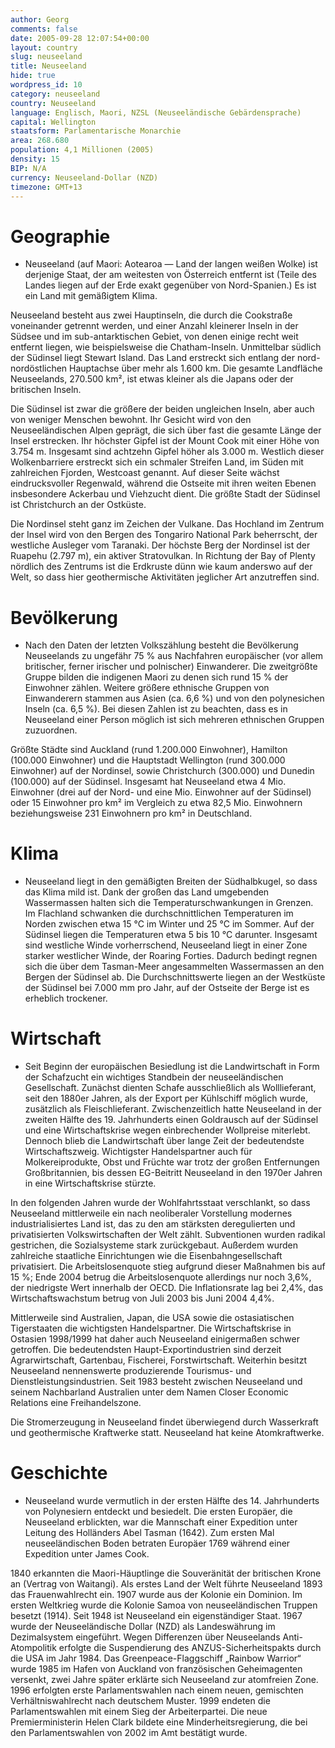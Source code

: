 ```yaml
---
author: Georg
comments: false
date: 2005-09-28 12:07:54+00:00
layout: country
slug: neuseeland
title: Neuseeland
hide: true
wordpress_id: 10
category: neuseeland
country: Neuseeland
language: Englisch, Maori, NZSL (Neuseeländische Gebärdensprache)
capital: Wellington
staatsform: Parlamentarische Monarchie
area: 268.680
population: 4,1 Millionen (2005)
density: 15
BIP: N/A
currency: Neuseeland-Dollar (NZD)
timezone: GMT+13
---
```



# Geographie


* Neuseeland (auf Maori: Aotearoa — Land der langen weißen Wolke) ist derjenige Staat, der am weitesten von Österreich entfernt ist (Teile des Landes liegen auf der Erde exakt gegenüber von Nord-Spanien.) Es ist ein Land mit gemäßigtem Klima.





Neuseeland besteht aus zwei Hauptinseln, die durch die Cookstraße voneinander getrennt werden, und einer Anzahl kleinerer Inseln in der Südsee und im sub-antarktischen Gebiet, von denen einige recht weit entfernt liegen, wie beispielsweise die Chatham-Inseln. Unmittelbar südlich der Südinsel liegt Stewart Island. Das Land erstreckt sich entlang der nord-nordöstlichen Hauptachse über mehr als 1.600 km. Die gesamte Landfläche Neuseelands, 270.500 km², ist etwas kleiner als die Japans oder der britischen Inseln.





Die Südinsel ist zwar die größere der beiden ungleichen Inseln, aber auch von weniger Menschen bewohnt. Ihr Gesicht wird von den Neuseeländischen Alpen geprägt, die sich über fast die gesamte Länge der Insel erstrecken. Ihr höchster Gipfel ist der Mount Cook mit einer Höhe von 3.754 m. Insgesamt sind achtzehn Gipfel höher als 3.000 m. Westlich dieser Wolkenbarriere erstreckt sich ein schmaler Streifen Land, im Süden mit zahlreichen Fjorden, Westcoast genannt. Auf dieser Seite wächst eindrucksvoller Regenwald, während die Ostseite mit ihren weiten Ebenen insbesondere Ackerbau und Viehzucht dient. Die größte Stadt der Südinsel ist Christchurch an der Ostküste.





Die Nordinsel steht ganz im Zeichen der Vulkane. Das Hochland im Zentrum der Insel wird von den Bergen des Tongariro National Park beherrscht, der westliche Ausleger vom Taranaki. Der höchste Berg der Nordinsel ist der Ruapehu (2.797 m), ein aktiver Stratovulkan. In Richtung der Bay of Plenty nördlich des Zentrums ist die Erdkruste dünn wie kaum anderswo auf der Welt, so dass hier geothermische Aktivitäten jeglicher Art anzutreffen sind.



# Bevölkerung


* Nach den Daten der letzten Volkszählung besteht die Bevölkerung Neuseelands zu ungefähr 75 % aus Nachfahren europäischer (vor allem britischer, ferner irischer und polnischer) Einwanderer. Die zweitgrößte Gruppe bilden die indigenen Maori zu denen sich rund 15 % der Einwohner zählen. Weitere größere ethnische Gruppen von Einwanderern stammen aus Asien (ca. 6,6 %) und von den polynesichen Inseln (ca. 6,5 %). Bei diesen Zahlen ist zu beachten, dass es in Neuseeland einer Person möglich ist sich mehreren ethnischen Gruppen zuzuordnen.





Größte Städte sind Auckland (rund 1.200.000 Einwohner), Hamilton (100.000 Einwohner) und die Hauptstadt Wellington (rund 300.000 Einwohner) auf der Nordinsel, sowie Christchurch (300.000) und Dunedin (100.000) auf der Südinsel. Insgesamt hat Neuseeland etwa 4 Mio. Einwohner (drei auf der Nord- und eine Mio. Einwohner auf der Südinsel) oder 15 Einwohner pro km² im Vergleich zu etwa 82,5 Mio. Einwohnern beziehungsweise 231 Einwohnern pro km² in Deutschland.



# Klima

	
* Neuseeland liegt in den gemäßigten Breiten der Südhalbkugel, so dass das Klima mild ist. Dank der großen das Land umgebenden Wassermassen halten sich die Temperaturschwankungen in Grenzen. Im Flachland schwanken die durchschnittlichen Temperaturen im Norden zwischen etwa 15 °C im Winter und 25 °C im Sommer. Auf der Südinsel liegen die Temperaturen etwa 5 bis 10 °C darunter. Insgesamt sind westliche Winde vorherrschend, Neuseeland liegt in einer Zone starker westlicher Winde, der Roaring Forties. Dadurch bedingt regnen sich die über dem Tasman-Meer angesammelten Wassermassen an den Bergen der Südinsel ab. Die Durchschnittswerte liegen an der Westküste der Südinsel bei 7.000 mm pro Jahr, auf der Ostseite der Berge ist es erheblich trockener.



# Wirtschaft

	
* Seit Beginn der europäischen Besiedlung ist die Landwirtschaft in Form der Schafzucht ein wichtiges Standbein der neuseeländischen Gesellschaft. Zunächst dienten Schafe ausschließlich als Wolllieferant, seit den 1880er Jahren, als der Export per Kühlschiff möglich wurde, zusätzlich als Fleischlieferant. Zwischenzeitlich hatte Neuseeland in der zweiten Hälfte des 19. Jahrhunderts einen Goldrausch auf der Südinsel und eine Wirtschaftskrise wegen einbrechender Wollpreise miterlebt. Dennoch blieb die Landwirtschaft über lange Zeit der bedeutendste Wirtschaftszweig. Wichtigster Handelspartner auch für Molkereiprodukte, Obst und Früchte war trotz der großen Entfernungen Großbritannien, bis dessen EG-Beitritt Neuseeland in den 1970er Jahren in eine Wirtschaftskrise stürzte.





In den folgenden Jahren wurde der Wohlfahrtsstaat verschlankt, so dass Neuseeland mittlerweile ein nach neoliberaler Vorstellung modernes industrialisiertes Land ist, das zu den am stärksten deregulierten und privatisierten Volkswirtschaften der Welt zählt. Subventionen wurden radikal gestrichen, die Sozialsysteme stark zurückgebaut. Außerdem wurden zahlreiche staatliche Einrichtungen wie die Eisenbahngesellschaft privatisiert. Die Arbeitslosenquote stieg aufgrund dieser Maßnahmen bis auf 15 %; Ende 2004 betrug die Arbeitslosenquote allerdings nur noch 3,6%, der niedrigste Wert innerhalb der OECD. Die Inflationsrate lag bei 2,4%, das Wirtschaftswachstum betrug von Juli 2003 bis Juni 2004 4,4%.





Mittlerweile sind Australien, Japan, die USA sowie die ostasiatischen Tigerstaaten die wichtigsten Handelspartner. Die Wirtschaftskrise in Ostasien 1998/1999 hat daher auch Neuseeland einigermaßen schwer getroffen. Die bedeutendsten Haupt-Exportindustrien sind derzeit Agrarwirtschaft, Gartenbau, Fischerei, Forstwirtschaft. Weiterhin besitzt Neuseeland nennenswerte produzierende Tourismus- und Dienstleistungsindustrien. Seit 1983 besteht zwischen Neuseeland und seinem Nachbarland Australien unter dem Namen Closer Economic Relations eine Freihandelszone.





Die Stromerzeugung in Neuseeland findet überwiegend durch Wasserkraft und geothermische Kraftwerke statt. Neuseeland hat keine Atomkraftwerke.



# Geschichte


* Neuseeland wurde vermutlich in der ersten Hälfte des 14. Jahrhunderts von Polynesiern entdeckt und besiedelt. Die ersten Europäer, die Neuseeland erblickten, war die Mannschaft einer Expedition unter Leitung des Holländers Abel Tasman (1642). Zum ersten Mal neuseeländischen Boden betraten Europäer 1769 während einer Expedition unter James Cook.





1840 erkannten die Maori-Häuptlinge die Souveränität der britischen Krone an (Vertrag von Waitangi). Als erstes Land der Welt führte Neuseeland 1893 das Frauenwahlrecht ein. 1907 wurde aus der Kolonie ein Dominion. Im ersten Weltkrieg wurde die Kolonie Samoa von neuseeländischen Truppen besetzt (1914). Seit 1948 ist Neuseeland ein eigenständiger Staat. 1967 wurde der Neuseeländische Dollar (NZD) als Landeswährung im Dezimalsystem eingeführt. Wegen Differenzen über Neuseelands Anti-Atompolitik erfolgte die Suspendierung des ANZUS-Sicherheitspakts durch die USA im Jahr 1984. Das Greenpeace-Flaggschiff „Rainbow Warrior“ wurde 1985 im Hafen von Auckland von französischen Geheimagenten versenkt, zwei Jahre später erklärte sich Neuseeland zur atomfreien Zone. 1996 erfolgten erste Parlamentswahlen nach einem neuen, gemischten Verhältniswahlrecht nach deutschem Muster. 1999 endeten die Parlamentswahlen mit einem Sieg der Arbeiterpartei. Die neue Premierministerin Helen Clark bildete eine Minderheitsregierung, die bei den Parlamentswahlen von 2002 im Amt bestätigt wurde.
